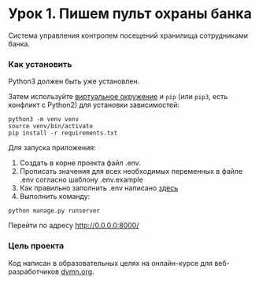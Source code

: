 # Урок 1. Пишем пульт охраны банка

Система управления контролем посещений хранилища сотрудниками банка.

### Как установить

Python3 должен быть уже установлен.

Затем используйте [виртуальное окружение](https://docs.python.org/3/library/venv.html) и `pip` (или `pip3`, есть конфликт с Python2) для установки зависимостей:

```
python3 -m venv venv
source venv/bin/activate
pip install -r requirements.txt
```

Для запуска приложения:

1. Создать в корне проекта файл .env.
2. Прописать значения для всех необходимых переменных в файле .env согласно шаблону .env.example
3. Как правильно заполнить .env написано [здесь](https://pypi.org/project/python-dotenv/0.9.1/#usages)
4. Выполнить команду:

```
python manage.py runserver
```

Перейти по адресу http://0.0.0.0:8000/

### Цель проекта

Код написан в образовательных целях на онлайн-курсе для веб-разработчиков [dvmn.org](https://dvmn.org/).
